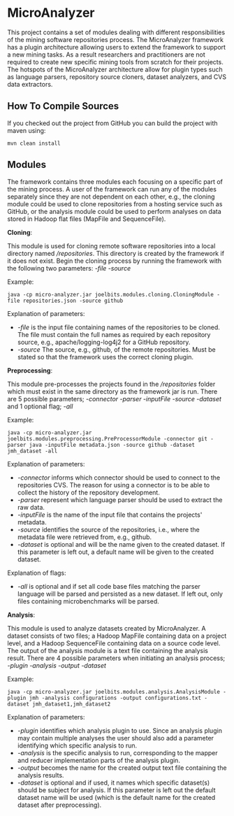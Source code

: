 # MicroAnalyzer

This project contains a set of modules dealing with different responsibilities of the mining software repositories process.
The MicroAnalyzer framework has a plugin architecture allowing users to extend the framework to support a new mining tasks.
As a result researchers and practitioners are not required to create new specific mining tools from scratch for their projects.
The hotspots of the MicroAnalyzer architecture allow for plugin types such as language parsers, repository source cloners, dataset analyzers, and CVS
data extractors.

## How To Compile Sources

If you checked out the project from GitHub you can build the project with maven using:

```
mvn clean install
```

## Modules
The framework contains three modules each focusing on a specific part of the mining process. A user of the framework can run
any of the modules separately since they are not dependent on each other, e.g., the cloning module could be used to clone repositories
from a hosting service such as GitHub, or the analysis module could be used to perform analyses on data stored in Hadoop flat files (MapFile
and SequenceFile).

**Cloning**: 

This module is used for cloning remote software repositories into a local directory named _/repositories_. This directory is
created by the framework if it does not exist. Begin the cloning process by running the framework with the following two 
parameters: *-file -source*

Example: 
```
java -cp micro-analyzer.jar joelbits.modules.cloning.CloningModule -file repositories.json -source github
```

Explanation of parameters:

* *-file* is the input file containing names of the repositories to be cloned. The file must contain the full 
names as required by each repository source, e.g., apache/logging-log4j2 for a GitHub repository.
* *-source* The source, e.g., github, of the remote repositories. Must be stated so that the framework uses the
correct cloning plugin.

**Preprocessing**:

This module pre-processes the projects found in the _/repositories_ folder which must exist in the same directory as the 
framework jar is run. There are 5 possible parameters; *-connector -parser -inputFile -source -dataset* and 1 optional flag; *-all*

Example: 
```
java -cp micro-analyzer.jar joelbits.modules.preprocessing.PreProcessorModule -connector git -parser java -inputFile metadata.json -source github -dataset jmh_dataset -all
```

Explanation of parameters:

* *-connector* informs which connector should be used to connect to the repositories CVS. The reason for 
using a connector is to be able to collect the history of the repository development. 
* *-parser* represent which language parser should be used to extract the raw data. 
* *-inputFile* is the name of the input file that contains the projects' metadata. 
* *-source* identifies the source of the repositories, i.e., where the metadata file were retrieved from, e.g., github. 
* *-dataset* is optional and will be the name given to the created dataset. If this parameter is left out, a default
name will be given to the created dataset.

Explanation of flags:

* *-all* is optional and if set all code base files matching the parser language will be parsed and persisted as a new dataset. If left out, only files containing microbenchmarks will be parsed.


**Analysis**:

This module is used to analyze datasets created by MicroAnalyzer. A dataset consists of two files; a Hadoop MapFile containing
data on a project level, and a Hadoop SequenceFile containing data on a source code level. The output of the analysis module is
a text file containing the analysis result. There are 4 possible parameters when initiating an analysis process;  
*-plugin -analysis -output -dataset*

Example: 
```
java -cp micro-analyzer.jar joelbits.modules.analysis.AnalysisModule -plugin jmh -analysis configurations -output configurations.txt -dataset jmh_dataset1,jmh_dataset2
```

Explanation of parameters:

* *-plugin* identifies which analysis plugin to use. Since an analysis plugin may contain multiple analyses the user 
should also add a parameter identifying which specific analysis to run.
* *-analysis* is the specific analysis to run, corresponding to the mapper and reducer implementation parts of the analysis plugin.
* *-output* becomes the name for the created output text file containing the analysis results.
* *-dataset* is optional and if used, it names which specific dataset(s) should be subject for analysis. If 
this parameter is left out the default dataset name will be used (which is the default name for the created dataset after 
preprocessing).
